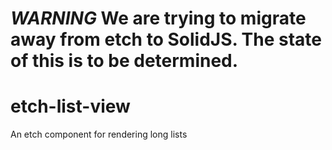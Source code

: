 # ***WARNING*** We are trying to migrate away from etch to SolidJS. The state of this is to be determined.

# etch-list-view
An etch component for rendering long lists
